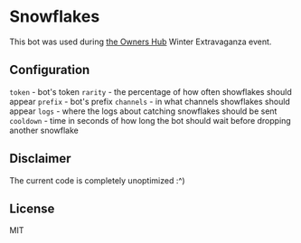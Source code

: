 # Snowflakes

This bot was used during [the Owners Hub](https://discord.gg/owners) Winter Extravaganza event.

## Configuration

`token` - bot's token
`rarity` - the percentage of how often showflakes should appear
`prefix` - bot's prefix
`channels` - in what channels showflakes should appear
`logs` - where the logs about catching snowflakes should be sent
`cooldown` - time in seconds of how long the bot should wait before dropping another snowflake

## Disclaimer

The current code is completely unoptimized :^)

## License
MIT